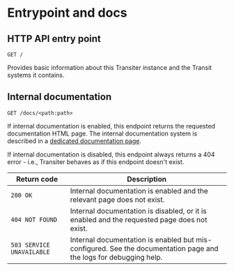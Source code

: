 
# Entrypoint and docs



## HTTP API entry point

`GET /`


Provides basic information about this Transiter instance and the Transit
systems it contains.

## Internal documentation

`GET /docs/<path:path>`


If internal documentation is enabled, this endpoint returns the requested
documentation HTML page.
The internal documentation system is described in a
[dedicated documentation page](../deployment/documentation.md).

If internal documentation is disabled, this endpoint always returns a 404 error -
i.e., Transiter behaves as if this endpoint doesn't exist.

Return code | Description
------------|-------------
`200 OK` | Internal documentation is enabled and the relevant page does not exist.
`404 NOT FOUND` | Internal documentation is disabled, or it is enabled and the requested page does not exist.
`503 SERVICE UNAVAILABLE` | Internal documentation is enabled but mis-configured. See the documentation page and the logs for debugging help.
